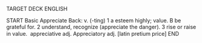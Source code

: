 TARGET DECK
ENGLISH

START
Basic
Appreciate
Back: v. (-ting) 1 a esteem highly; value. B be grateful for. 2 understand, recognize (appreciate the danger). 3 rise or raise in value.  appreciative adj. Appreciatory adj. [latin pretium price]
END
